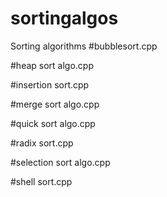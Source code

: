 # sortingalgos
Sorting algorithms 
#bubblesort.cpp

#heap sort algo.cpp

#insertion sort.cpp

#merge sort algo.cpp

#quick sort algo.cpp

#radix sort.cpp

#selection sort algo.cpp

#shell sort.cpp
 
